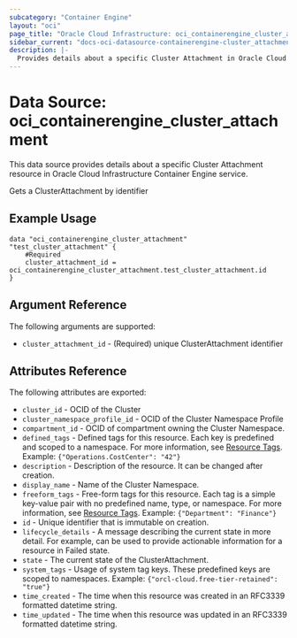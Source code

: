 ```yaml
---
subcategory: "Container Engine"
layout: "oci"
page_title: "Oracle Cloud Infrastructure: oci_containerengine_cluster_attachment"
sidebar_current: "docs-oci-datasource-containerengine-cluster_attachment"
description: |-
  Provides details about a specific Cluster Attachment in Oracle Cloud Infrastructure Container Engine service
---
```


# Data Source: oci_containerengine_cluster_attachment
This data source provides details about a specific Cluster Attachment resource in Oracle Cloud Infrastructure Container Engine service.

Gets a ClusterAttachment by identifier

## Example Usage

```hcl
data "oci_containerengine_cluster_attachment" "test_cluster_attachment" {
	#Required
	cluster_attachment_id = oci_containerengine_cluster_attachment.test_cluster_attachment.id
}
```

## Argument Reference

The following arguments are supported:

* `cluster_attachment_id` - (Required) unique ClusterAttachment identifier


## Attributes Reference

The following attributes are exported:

* `cluster_id` - OCID of the Cluster
* `cluster_namespace_profile_id` - OCID of the Cluster Namespace Profile
* `compartment_id` - OCID of compartment owning the Cluster Namespace.
* `defined_tags` - Defined tags for this resource. Each key is predefined and scoped to a namespace. For more information, see [Resource Tags](https://docs.cloud.oracle.com/iaas/Content/General/Concepts/resourcetags.htm). Example: `{"Operations.CostCenter": "42"}` 
* `description` - Description of the resource. It can be changed after creation.
* `display_name` - Name of the Cluster Namespace.
* `freeform_tags` - Free-form tags for this resource. Each tag is a simple key-value pair with no predefined name, type, or namespace. For more information, see [Resource Tags](https://docs.cloud.oracle.com/iaas/Content/General/Concepts/resourcetags.htm). Example: `{"Department": "Finance"}` 
* `id` - Unique identifier that is immutable on creation.
* `lifecycle_details` - A message describing the current state in more detail. For example, can be used to provide actionable information for a resource in Failed state. 
* `state` - The current state of the ClusterAttachment.
* `system_tags` - Usage of system tag keys. These predefined keys are scoped to namespaces. Example: `{"orcl-cloud.free-tier-retained": "true"}` 
* `time_created` - The time when this resource was created in an RFC3339 formatted datetime string.
* `time_updated` - The time when this resource was updated in an RFC3339 formatted datetime string.

